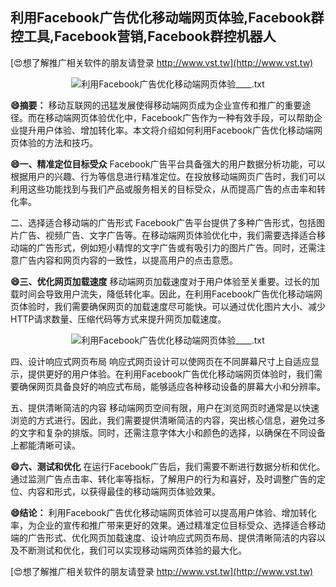 ## **利用Facebook广告优化移动端网页体验,Facebook群控工具,Facebook营销,Facebook群控机器人**

[😍想了解推广相关软件的朋友请登录 http://www.vst.tw](http://www.vst.tw)

 <center><img src="https://vst.tw/MP4/tuiguang/png/8.png" alt="利用Facebook广告优化移动端网页体验____.txt"></center>

**😄摘要：**
移动互联网的迅猛发展使得移动端网页成为企业宣传和推广的重要途径。而在移动端网页体验优化中，Facebook广告作为一种有效手段，可以帮助企业提升用户体验、增加转化率。本文将介绍如何利用Facebook广告优化移动端网页体验的方法和技巧。

**😄一、精准定位目标受众**
Facebook广告平台具备强大的用户数据分析功能，可以根据用户的兴趣、行为等信息进行精准定位。在投放移动端网页广告时，我们可以利用这些功能找到与我们产品或服务相关的目标受众，从而提高广告的点击率和转化率。

二、选择适合移动端的广告形式
Facebook广告平台提供了多种广告形式，包括图片广告、视频广告、文字广告等。在移动端网页体验优化中，我们需要选择适合移动端的广告形式，例如短小精悍的文字广告或有吸引力的图片广告。同时，还需注意广告内容和网页内容的一致性，以提高用户的点击意愿。

**😄三、优化网页加载速度**
移动端网页加载速度对于用户体验至关重要。过长的加载时间会导致用户流失，降低转化率。因此，在利用Facebook广告优化移动端网页体验时，我们需要确保网页的加载速度尽可能快。可以通过优化图片大小、减少HTTP请求数量、压缩代码等方式来提升网页加载速度。

 <center><img src="https://vst.tw/MP4/tuiguang/png/0.png" alt="利用Facebook广告优化移动端网页体验____.txt"></center>

四、设计响应式网页布局
响应式网页设计可以使网页在不同屏幕尺寸上自适应显示，提供更好的用户体验。在利用Facebook广告优化移动端网页体验时，我们需要确保网页具备良好的响应式布局，能够适应各种移动设备的屏幕大小和分辨率。

五、提供清晰简洁的内容
移动端网页空间有限，用户在浏览网页时通常是以快速浏览的方式进行。因此，我们需要提供清晰简洁的内容，突出核心信息，避免过多的文字和复杂的排版。同时，还需注意字体大小和颜色的选择，以确保在不同设备上都能清晰可读。

**😄六、测试和优化**
在运行Facebook广告后，我们需要不断进行数据分析和优化。通过监测广告点击率、转化率等指标，了解用户的行为和喜好，及时调整广告的定位、内容和形式，以获得最佳的移动端网页体验效果。

**😄结论：**
利用Facebook广告优化移动端网页体验可以提高用户体验、增加转化率，为企业的宣传和推广带来更好的效果。通过精准定位目标受众、选择适合移动端的广告形式、优化网页加载速度、设计响应式网页布局、提供清晰简洁的内容以及不断测试和优化，我们可以实现移动端网页体验的最大化。

[😍想了解推广相关软件的朋友请登录 http://www.vst.tw](http://www.vst.tw)



